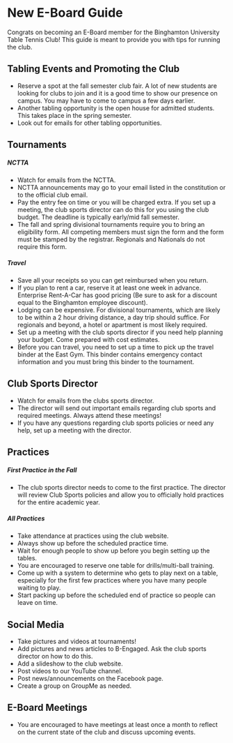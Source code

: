 # New E-Board Guide

Congrats on becoming an E-Board member for the Binghamton University Table Tennis Club! This guide is meant to provide you with tips for running the club.

## Tabling Events and Promoting the Club
- Reserve a spot at the fall semester club fair. A lot of new students are looking for clubs to join and it is a good time to show our presence on campus. You may have to come to campus a few days earlier.
- Another tabling opportunity is the open house for admitted students. This takes place in the spring semester.
- Look out for emails for other tabling opportunities.

## Tournaments

##### NCTTA

- Watch for emails from the NCTTA. 
- NCTTA announcements may go to your email listed in the constitution or to the official club email.
- Pay the entry fee on time or you will be charged extra. If you set up a meeting, the club sports director can do this for you using the club budget. The deadline is typically early/mid fall semester.
- The fall and spring divisional tournaments require you to bring an eligibility form. All competing members must sign the form and the form must be stamped by the registrar. Regionals and Nationals do not require this form.

##### Travel

- Save all your receipts so you can get reimbursed when you return.
- If you plan to rent a car, reserve it at least one week in advance. Enterprise Rent-A-Car has good pricing (Be sure to ask for a discount equal to the Binghamton employee discount).
- Lodging can be expensive. For divisional tournaments, which are likely to be within a 2 hour driving distance, a day trip should suffice. For regionals and beyond, a hotel or apartment is most likely required.
- Set up a meeting with the club sports director if you need help planning your budget. Come prepared with cost estimates.
- Before you can travel, you need to set up a time to pick up the travel binder at the East Gym. This binder contains emergency contact information and you must bring this binder to the tournament.


## Club Sports Director

- Watch for emails from the clubs sports director. 
- The director will send out important emails regarding club sports and required meetings. Always attend these meetings!
- If you have any questions regarding club sports policies or need any help, set up a meeting with the director.


## Practices

##### First Practice in the Fall
- The club sports director needs to come to the first practice. The director will review Club Sports policies and allow you to officially hold practices for the entire academic year.

##### All Practices
- Take attendance at practices using the club website.
- Always show up before the scheduled practice time.
- Wait for enough people to show up before you begin setting up the tables.
- You are encouraged to reserve one table for drills/multi-ball training.
- Come up with a system to determine who gets to play next on a table, especially for the first few practices where you have many people waiting to play.
- Start packing up before the scheduled end of practice so people can leave on time.


## Social Media
- Take pictures and videos at tournaments!
- Add pictures and news articles to B-Engaged. Ask the club sports director on how to do this.
- Add a slideshow to the club website.
- Post videos to our YouTube channel.
- Post news/announcements on the Facebook page.
- Create a group on GroupMe as needed.


## E-Board Meetings
- You are encouraged to have meetings at least once a month to reflect on the current state of the club and discuss upcoming events.
